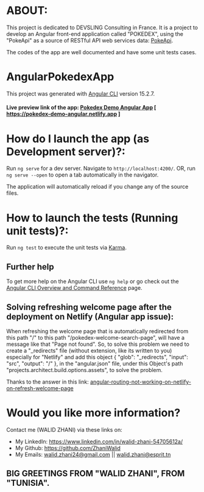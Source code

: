 # ABOUT:

This project is dedicated to DEVSLING Consulting in France. It is a project to develop an Angular front-end application called "POKEDEX", using the "PokeApi" as a source of RESTful API web services data: [PokeApi](https://pokeapi.co/).

The codes of the app are well documented and have some unit tests cases.

# AngularPokedexApp

This project was generated with [Angular CLI](https://github.com/angular/angular-cli) version 15.2.7.

#### Live preview link of the app: [Pokedex Demo Angular App](https://pokedex-demo-angular.netlify.app) [ https://pokedex-demo-angular.netlify.app ]

# How do I launch the app (as Development server)?:

Run `ng serve` for a dev server. Navigate to `http://localhost:4200/`. 
OR, run `ng serve --open` to open a tab automatically in the navigator.

The application will automatically reload if you change any of the source files.

# How to launch the tests (Running unit tests)?:

Run `ng test` to execute the unit tests via [Karma](https://karma-runner.github.io).

## Further help

To get more help on the Angular CLI use `ng help` or go check out the [Angular CLI Overview and Command Reference](https://angular.io/cli) page.

## Solving refreshing welcome page after the deployment on Netlify (Angular app issue):

When refreshing the welcome page that is automatically redirected from this path "/" to this path "/pokedex-welcome-search-page", will have a message like that "Page not found". So, to solve this problem we need to create a "_redirects" file (without extension, like its written to you) especially for "Netlify" and add this object {
  "glob": "_redirects",
  "input": "src",
  "output": "/"
}, in the "angular.json" file, under this Object's path "projects.architect.build.options.assets", to solve the problem.

Thanks to the answer in this link: [angular-routing-not-working-on-netlify-on-refresh-welcome-page](https://stackoverflow.com/questions/51887581/angular-routing-not-working-on-netlify-on-page-refresh)

# Would you like more information?

Contact me (WALID ZHANI) via these links on:
- My LinkedIn: https://www.linkedin.com/in/walid-zhani-54705612a/
- My Github: https://github.com/ZhaniWalid
- My Emails: walid.zhani24@gmail.com || walid.zhani@esprit.tn

## BIG GREETINGS FROM "WALID ZHANI", FROM "TUNISIA".